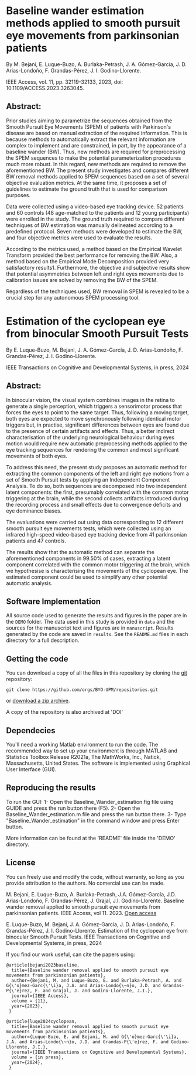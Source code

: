# Baseline wander estimation methods applied to smooth pursuit eye movements from parkinsonian patients
By M. Bejani, E. Luque-Buzo, A. Burlaka-Petrash, J. A. Gómez-García, J. D. Arias-Londoño, F. Grandas-Pérez, J. I. Godino-Llorente.

IEEE Access, vol. 11, pp. 32119-32133, 2023, doi: 10.1109/ACCESS.2023.3263045.

## Abstract:  

Prior studies aiming to parametrize the sequences obtained from the Smooth Pursuit Eye Movements (SPEM) of patients with Parkinson's disease are based on manual extraction of the required information. This is because methods to automatically extract the relevant information are complex to implement and are constrained, in part, by the appearance of a baseline wander (BW). Thus, new methods are required for preprocessing the SPEM sequences to make the potential parameterization procedures much more robust. In this regard, new methods are required to remove the aforementioned BW. The present study investigates and compares different BW removal methods applied to SPEM sequences based on a set of several objective evaluation metrics. At the same time, it proposes a set of guidelines to estimate the ground truth that is used for comparison purposes. 

Data were collected using a video-based eye tracking device. 52 patients and 60 controls (48 age-matched to the patients and 12 young participants) were enrolled in the study. The ground truth required to compare different techniques of BW estimation was manually delineated according to a predefined protocol. Seven methods were developed to estimate the BW, and four objective metrics were used to evaluate the results. 

According to the metrics used, a method based on the Empirical Wavelet Transform provided the best performance for removing the BW. Also, a method based on the Empirical Mode Decomposition provided very satisfactory results1. Furthermore, the objective and subjective results show that potential asymmetries between left and right eyes movements due to calibration issues are solved by removing the BW of the SPEM. 

Regardless of the techniques used, BW removal in SPEM is revealed to be a crucial step for any autonomous SPEM processing tool. 

# Estimation of the cyclopean eye from binocular Smooth Pursuit Tests
By E. Luque-Buzo, M. Bejani, J. A. Gómez-García, J. D. Arias-Londoño, F. Grandas-Pérez, J. I. Godino-Llorente.

IEEE Transactions on Cognitive and Developmental Systems, in press, 2024 

## Abstract:  

In binocular vision, the visual system combines images in the retina to generate a single perception, which triggers a sensorimotor process that forces the eyes to point to the same target. Thus, following a moving target, both eyes are expected to move synchronously following identical motor triggers but, in practise, significant differences between eyes are found due to the presence of certain artifacts and effects. Thus, a better indirect characterisation of the underlying neurological behaviour during eyes motion would require new automatic preprocessing methods applied to the eye tracking sequences for rendering the common and most significant movements of both eyes.

To address this need, the present study proposes an automatic method for extracting the common components of the left and right eye motions from a set of Smooth Pursuit tests by applying an Independent Component Analysis. To do so, both sequences are decomposed into two independent latent components: the first, presumably correlated with the common motor triggering at the brain, while the second collects artifacts introduced during the recording process and small effects due to convergence deficits and eye dominance biases. 

The evaluations were carried out using data corresponding to 12 different smooth pursuit eye movements tests, which were collected using an infrared high-speed video-based eye tracking device from 41 parkinsonian patients and 47 controls.

The results show that the automatic method can separate the aforementioned components in 99.50\% of cases, extracting a latent component correlated with the common motor triggering at the brain, which we hypothesise is characterising the movements of the cyclopean eye. The estimated component could be used to simplify any other potential automatic analysis.  

## Software Implementation
All source code used to generate the results and figures in the paper are in
the `DEMO` folder.
The data used in this study is provided in `data` and the sources for the
manuscript text and figures are in `manuscript`.
Results generated by the code are saved in `results`.
See the `README.md` files in each directory for a full description.

## Getting the code

You can download a copy of all the files in this repository by cloning the
[git](https://git-scm.com/) repository:

    git clone https://github.com/orgs/BYO-UPM/repositories.git

or [download a zip archive]([https://github.com/orgs/BYO-UPM/repositories/archive/master.zip).

A copy of the repository is also archived at 'DOI'

## Dependecies

You'll need a working Matlab environment to run the code. The recommended way to set up your environment is through MATLAB and Statistics Toolbox Release R2021a, The MathWorks, Inc., Natick, Massachusetts, United States. The software is implemented using Graphical User Interface (GUI).

## Reproducing the results

To run the GUI:
1- Open the Baseline_Wander_estimation.fig file using GUIDE and press the run button there (F5).
2- Open the Baseline_Wander_estimation.m file and press the run button there.
3- Type "Baseline_Wander_estimation" in the command window and press Enter button. 

More information can be found at the 'README' file inside the 'DEMO' directory.

## License

You can freely use and modify the code, without warranty, so long as you provide attribution to the authors. No comercial use can be made. 

M. Bejani, E. Luque-Buzo, A. Burlaka-Petrash, J.A. Gómez-García, J.D. Arias-Londoño, F. Grandas-Pérez, J. Grajal, J.I. Godino-Llorente. Baseline wander removal applied to smooth pursuit eye movements from parkinsonian patients. IEEE Access, vol 11. 2023. [Open access](https://ieeexplore.ieee.org/document/10086500)

E. Luque-Buzo, M. Bejani, J. A. Gómez-García, J. D. Arias-Londoño, F. Grandas-Pérez, J. I. Godino-Llorente. Estimation of the cyclopean eye from binocular Smooth Pursuit Tests. IEEE Transactions on Cognitive and Developmental Systems, in press, 2024 

If you find our work useful, can cite the papers using:

```
@article{bejani2023baseline,
  title={Baseline wander removal applied to smooth pursuit eye movements from parkinsonian patients},
  author={Bejani, M. and Luque-Buzo, E. and Burlaka-Petrash, A. and G{\'o}mez-Garc{\'\i}a, J.A. and Arias-Londo{\~n}o, J.D. and Grandas-P{\'e}rez, F. and Grajal, J. and Godino-Llorente, J.I.},
  journal={IEEE Access},
  volume = {11},
  year={2023},
 }

@article{luqe2024cyclopean,
  title={Baseline wander removal applied to smooth pursuit eye movements from parkinsonian patients},
  author={Luque-Buzo, E. and Bejani, M. and G{\'o}mez-Garc{\'\i}a, J.A. and Arias-Londo{\~n}o, J.D. and Grandas-P{\'e}rez, F. and Godino-Llorente, J.I.},
  journal={IEEE Transactions on Cognitive and Developmental Systems},
  volume = {in press},
  year={2024},
 }


```
